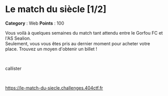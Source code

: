 # Le match du siècle [1/2]

**Category** : Web
**Points** : 100

Vous voilà à quelques semaines du match tant attendu entre le Gorfou FC et l'AS Sealion.\
Seulement, vous vous êtes pris au dernier moment pour acheter votre place. Trouvez un moyen d'obtenir un billet !

<p class="space">&nbsp;</p>

<div class="author">callister</div>

<p class="space">&nbsp;</p>

https://le-match-du-siecle.challenges.404ctf.fr



